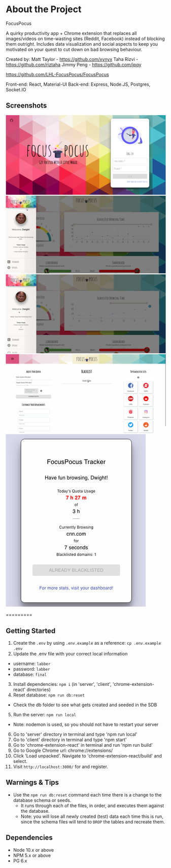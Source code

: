 # About the Project
FocusPocus

A quirky productivity app + Chrome extension that replaces all images/videos on time-wasting sites (Reddit, Facebook) instead of blocking them outright. Includes data visualization and social aspects to keep you motivated on your quest to cut down on bad browsing behaviour.

Created by:
Matt Taylor - https://github.com/xynyx
Taha Rizvi - https://github.com/riztaha
Jimmy Peng - https://github.com/jpqy

https://github.com/LHL-FocusPocus/FocusPocus

Front-end: React, Material-UI Back-end: Express, Node.JS, Postgres, Socket.IO


## Screenshots
!["Index"](https://github.com/LHL-FocusPocus/FocusPocus/blob/master/client/public/imgs/FocusPocus-Landing.png)
!["Dashboard"](https://github.com/LHL-FocusPocus/FocusPocus/blob/master/client/public/imgs/FocusPocus.gif)
!["Add To Blacklist"](https://github.com/LHL-FocusPocus/FocusPocus/blob/master/client/public/imgs/FocusPocus-navbar-add-site.gif)
!["Customize your settings"](https://github.com/LHL-FocusPocus/FocusPocus/blob/master/client/public/imgs/FocusPocus-replacements.gif)
!["Extension"](https://github.com/LHL-FocusPocus/FocusPocus/blob/master/client/public/imgs/FocusPocus-extension.gif)

=========

## Getting Started

1. Create the `.env` by using `.env.example` as a reference: `cp .env.example .env`
2. Update the .env file with your correct local information 
  - username: `labber` 
  - password: `labber` 
  - database: `final`
3. Install dependencies: `npm i` (in 'server', 'client', 'chrome-extension-react' directories)
4. Reset database: `npm run db:reset`
  - Check the db folder to see what gets created and seeded in the SDB
5. Run the server: `npm run local`
  - Note: nodemon is used, so you should not have to restart your server
6. Go to 'server' directory in terminal and type 'npm run local'
7. Go to 'client' directory in terminal and type 'npm start'
8. Go to 'chrome-extension-react' in terminal and run 'npm run build'
9. Go to Google Chrome url: chrome://extensions/
10. Click 'Load unpacked'. Navigate to 'chrome-extension-react/build' and select.
11. Visit `http://localhost:3000/` for and register.


## Warnings & Tips

- Use the `npm run db:reset` command each time there is a change to the database schema or seeds. 
  - It runs through each of the files, in order, and executes them against the database. 
  - Note: you will lose all newly created (test) data each time this is run, since the schema files will tend to `DROP` the tables and recreate them.

## Dependencies

- Node 10.x or above
- NPM 5.x or above
- PG 6.x
